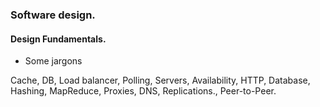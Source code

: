 ### Software design.


#### Design Fundamentals.

- Some jargons

Cache, DB, Load balancer, Polling, Servers, Availability, HTTP, Database, Hashing, MapReduce, Proxies, DNS, Replications., Peer-to-Peer.

 
